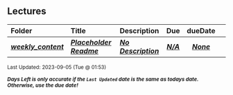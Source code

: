 ## Lectures

| Folder | Title | Description | Due | dueDate |  |
|:------|:------|:------|:-----:|:-----:|-----|
| ***<a href="https://github.com/rugbyprof/4143-PLC/tree/master/Lectures/weekly_content">weekly_content</a>*** | ***<a href="https://github.com/rugbyprof/4143-PLC/tree/master/Lectures/weekly_content"> Placeholder Readme </a>*** | ***<a href="https://github.com/rugbyprof/4143-PLC/tree/master/Lectures/weekly_content"> No Description</a>*** | ***<a href="https://github.com/rugbyprof/4143-PLC/tree/master/Lectures/weekly_content">N/A</a>*** | ***<a href="https://github.com/rugbyprof/4143-PLC/tree/master/Lectures/weekly_content">None</a>*** |  |

<sup>Last Updated: 2023-09-05 (Tue @ 01:53)</sup> 

<sup>***Days Left is only accurate if the `Last Updated` date is the same as todays date. Otherwise, use the due date!***</sup> 